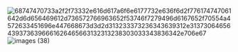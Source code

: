 
![68747470733a2f2f73332e616d617a6f6e6177732e636f6d2f776174747061642d6d656469612d736572766963652f53746f7279496d6167652f70554a4572633451696e447668673d3d2d313233373236343639312e313730646564393736396661626465663132313238303033343836342e706e67](https://github.com/user-attachments/assets/fc59fcf8-274f-4a2e-9c0a-de1816576a0c)
![images (38)](https://github.com/user-attachments/assets/cbf333b4-a427-41f6-9aa8-77b642ba6498)
